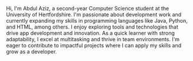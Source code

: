 Hi, I'm Abdul Aziz, a second-year Computer Science student at the University of Hertfordshire. I'm passionate about development work and currently expanding my skills in programming languages like Java, Python, and HTML, among others. I enjoy exploring tools and technologies that drive app development and innovation. As a quick learner with strong adaptability, I excel at multitasking and thrive in team environments. I'm eager to contribute to impactful projects where I can apply my skills and grow as a developer.
